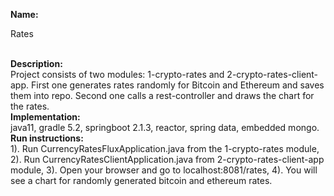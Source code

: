 <b> Name: </b> <br>
  <p class="float-left"> Rates </p> <br>
<b> Description: </b> <br>
  Project consists of two modules: 1-crypto-rates and 2-crypto-rates-client-app.
  First one generates rates randomly for Bitcoin and Ethereum and saves them into repo.
  Second one calls a rest-controller and draws the chart for the rates. <br>
<b> Implementation: </b> <br>
  java11, gradle 5.2, springboot 2.1.3, reactor, spring data, embedded mongo. <br>
<b> Run instructions: </b> <br>
  1). Run CurrencyRatesFluxApplication.java from the 1-crypto-rates module,
  2). Run CurrencyRatesClientApplication.java from 2-crypto-rates-client-app module,
  3). Open your browser and go to localhost:8081/rates,
  4). You will see a chart for randomly generated bitcoin and ethereum rates.
  <br>

